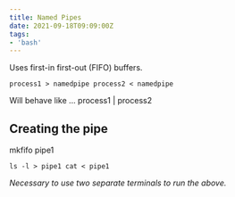 ```yaml
---
title: Named Pipes
date: 2021-09-18T09:09:00Z
tags:
- 'bash'
---
```


Uses first-in first-out (FIFO) buffers.

`process1 > namedpipe process2 < namedpipe`

Will behave like … process1 | process2

## Creating the pipe

mkfifo pipe1

`ls -l > pipe1 cat < pipe1`

*Necessary to use two separate terminals to run the above.*
